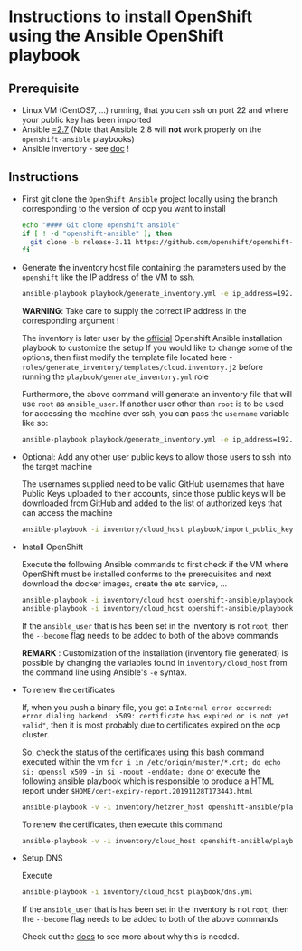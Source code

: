 # Instructions to install OpenShift using the Ansible OpenShift playbook 

## Prerequisite

  - Linux VM (CentOS7, ...) running, that you can ssh on port 22 and where your public key has been imported
  - Ansible [=2.7](http://docs.ansible.com/ansible/latest/installation_guide/intro_installation.html) (Note that Ansible 2.8 will **not** work properly on the `openshift-ansible` playbooks) 
  - Ansible inventory - see [doc](inventory.md) ! 

## Instructions

- First git clone the `OpenShift Ansible` project locally using the branch corresponding to the version of ocp you want to install

  ```bash
  echo "#### Git clone openshift ansible"
  if [ ! -d "openshift-ansible" ]; then
    git clone -b release-3.11 https://github.com/openshift/openshift-ansible.git
  fi
  ```

- Generate the inventory host file containing the parameters used by the `openshift` like the IP address of the VM to ssh.

  ```bash
  ansible-playbook playbook/generate_inventory.yml -e ip_address=192.168.99.50
  ```
  
  **WARNING**: Take care to supply the correct IP address in the corresponding argument !
  
  The inventory is later user by the [official](https://github.com/openshift/openshift-ansible) Openshift Ansible installation playbook to customize the setup
  If you would like to change some of the options, then first modify the template file located here - `roles/generate_inventory/templates/cloud.inventory.j2`
  before running the `playbook/generate_inventory.yml` role
  
  Furthermore, the above command will generate an inventory file that will use `root` as `ansible_user`.
  If another user other than `root` is to be used for accessing the machine over ssh, you can pass the `username` variable like so:
  
  ```bash
  ansible-playbook playbook/generate_inventory.yml -e ip_address=192.168.99.50 -e username=centos
  ```
  
- Optional: Add any other user public keys to allow those users to ssh into the target machine

  The usernames supplied need to be valid GitHub usernames that have Public Keys uploaded to their accounts, 
  since those public keys will be downloaded from GitHub and added to the list of authorized keys 
  that can access the machine

  ```bash
  ansible-playbook -i inventory/cloud_host playbook/import_public_key.yml -e '{gh_usernames: [foo, bar]}'
  ```   

- Install OpenShift

  Execute the following Ansible commands to first check if the VM where OpenShift must be installed conforms to the prerequisites and next download the docker images, create the etc service, ...
  
  ```bash
  ansible-playbook -i inventory/cloud_host openshift-ansible/playbooks/prerequisites.yml
  ansible-playbook -i inventory/cloud_host openshift-ansible/playbooks/deploy_cluster.yml
  ```
  
  If the `ansible_user` that is has been set in the inventory is not `root`, then the `--become` flag needs to be added to both
  of the above commands 
  
  **REMARK** : Customization of the installation (inventory file generated) is possible by changing the variables found in `inventory/cloud_host` from the command line using Ansible's `-e` syntax.
  
- To renew the certificates

  If, when you push a binary file, you get a `Internal error occurred: error dialing backend: x509: certificate has expired or is not yet valid"`, then it is most
  probably due to certificates expired on the ocp cluster.
  
  So, check the status of the certificates using this bash command executed within the vm `for i in /etc/origin/master/*.crt; do echo $i; openssl x509 -in $i -noout -enddate; done`
  or execute the following ansible playbook which is responsible to produce a HTML report under `$HOME/cert-expiry-report.20191128T173443.html`
  ```bash
  ansible-playbook -v -i inventory/hetzner_host openshift-ansible/playbooks/openshift-checks/certificate_expiry/easy-mode.yaml
  ```
  To renew the certificates, then execute this command
  ```bash
  ansible-playbook -v -i inventory/cloud_host openshift-ansible/playbooks/redeploy-certificates.yml -e template_service_broker_install=False -e ansible_service_broker_install=False
  ```
  
- Setup DNS

  Execute 

  ```bash
  ansible-playbook -i inventory/cloud_host playbook/dns.yml  
  ```
  
  If the `ansible_user` that is has been set in the inventory is not `root`, then the `--become` flag needs to be added to both
  of the above commands
  
  Check out the [docs](https://docs.okd.io/latest/install/prerequisites.html#prereq-dns) to see more about why this is needed.    
